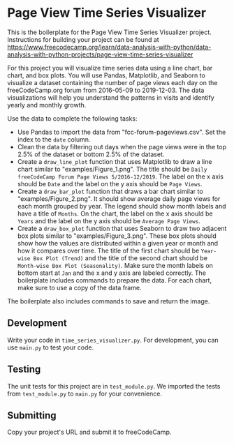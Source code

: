 # Page View Time Series Visualizer

This is the boilerplate for the Page View Time Series Visualizer project. Instructions for building your project can be found at https://www.freecodecamp.org/learn/data-analysis-with-python/data-analysis-with-python-projects/page-view-time-series-visualizer

For this project you will visualize time series data using a line chart, bar chart, and box plots. You will use Pandas, Matplotlib, and Seaborn to visualize a dataset containing the number of page views each day on the freeCodeCamp.org forum from 2016-05-09 to 2019-12-03. The data visualizations will help you understand the patterns in visits and identify yearly and monthly growth.

Use the data to complete the following tasks:

- Use Pandas to import the data from "fcc-forum-pageviews.csv". Set the index to the `date` column.
- Clean the data by filtering out days when the page views were in the top 2.5% of the dataset or bottom 2.5% of the dataset.
- Create a `draw_line_plot` function that uses Matplotlib to draw a line chart similar to "examples/Figure_1.png". The title should be `Daily freeCodeCamp Forum Page Views 5/2016-12/2019`. The label on the x axis should be `Date` and the label on the y axis should be `Page Views`.
- Create a `draw_bar_plot` function that draws a bar chart similar to "examples/Figure_2.png". It should show average daily page views for each month grouped by year. The legend should show month labels and have a title of `Months`. On the chart, the label on the x axis should be `Years` and the label on the y axis should be `Average Page Views`.
- Create a `draw_box_plot` function that uses Seaborn to draw two adjacent box plots similar to "examples/Figure_3.png". These box plots should show how the values are distributed within a given year or month and how it compares over time. The title of the first chart should be `Year-wise Box Plot (Trend)` and the title of the second chart should be `Month-wise Box Plot (Seasonality)`. Make sure the month labels on bottom start at `Jan` and the x and y axis are labeled correctly. The boilerplate includes commands to prepare the data.
For each chart, make sure to use a copy of the data frame.

The boilerplate also includes commands to save and return the image.

## Development
Write your code in `time_series_visualizer.py`. For development, you can use `main.py` to test your code.

## Testing
The unit tests for this project are in `test_module.py`. We imported the tests from `test_module.py` to `main.py` for your convenience.

## Submitting
Copy your project's URL and submit it to freeCodeCamp.